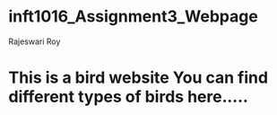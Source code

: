 # inft1016_Assignment3_Webpage

Rajeswari Roy
# This is a bird website You can find different types of birds here.....
